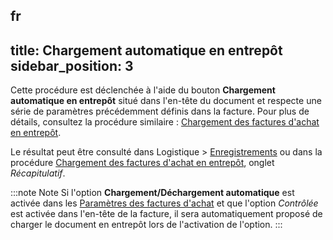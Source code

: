 fr
---
title: Chargement automatique en entrepôt
sidebar_position: 3
---

Cette procédure est déclenchée à l'aide du bouton **Chargement automatique en entrepôt** situé dans l'en-tête du document et respecte une série de paramètres précédemment définis dans la facture. Pour plus de détails, consultez la procédure similaire : [Chargement des factures d'achat en entrepôt](/docs/purchase/purchase-invoices/procedures/purchase-invoices-load-on-warehouse).

Le résultat peut être consulté dans Logistique > [Enregistrements](/docs/logistics/warehouse/stock-records/records) ou dans la procédure [Chargement des factures d'achat en entrepôt](/docs/purchase/purchase-invoices/procedures/purchase-invoices-load-on-warehouse), onglet *Récapitulatif*.


:::note Note
Si l'option **Chargement/Déchargement automatique** est activée dans les [Paramètres des factures d'achat](/docs/configurations/parameters/purchase/purchase-invoices-parameters#carico) et que l'option *Contrôlée* est activée dans l'en-tête de la facture, il sera automatiquement proposé de charger le document en entrepôt lors de l'activation de l'option.
:::
